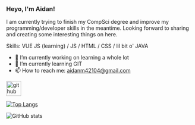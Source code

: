 ### Heyo, I'm Aidan!
I am currently trying to finish my CompSci degree and improve my programming/developer skills in the meantime. Looking forward to sharing and creating some interesting things on here.

Skills: VUE JS (learning) / JS / HTML / CSS / lil bit o' JAVA

- 🔭 I’m currently working on learning a whole lot 
- 🌱 I’m currently learning GIT 
- 📫 How to reach me: aidanm42104@gmail.com 


[<img src='https://cdn.jsdelivr.net/npm/simple-icons@3.0.1/icons/github.svg' alt='github' height='40'>](https://github.com/ChiefOopyGoopy)  

[![Top Langs](https://github-readme-stats.vercel.app/api/top-langs/?username=ChiefOopyGoopy)](https://github.com/anuraghazra/github-readme-stats)

![GitHub stats](https://github-readme-stats.vercel.app/api?username=ChiefOopyGoopy&show_icons=true&count_private=true)  

